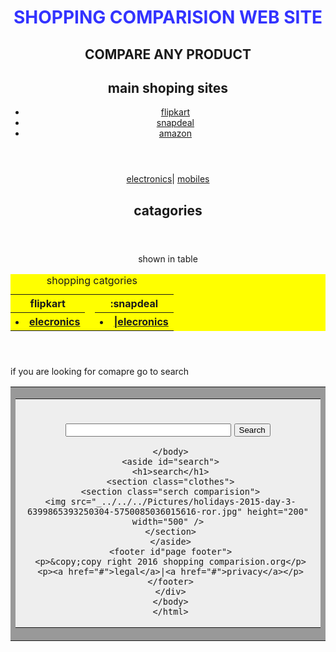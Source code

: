 <!DOCTYPE HTML>
<html lang="en">
<head>
<meta charset="UTF-8">
<title>SHOPPING COMPARISION WEB SITE</title>
<link href="_css/main.css" rel="style sheet" type="text/css">
        <style type="text/css">
            .style1 {
                color: #3333FF;
            }
            .newStyle1
            {
                background-color: yellow;              
            }
        </style>
</head>
<body>
<div id="wrapper">
<header id="mainheader">
<hgroup>
<h1><span class="style1">SHOPPING COMPARISION</span> <span class="style1">WEB SITE</span></h1>
<h2>COMPARE ANY PRODUCT</h2>
</hgroup>
<nav id="mainNav">
<h1>main shoping sites</h1>
<ul id="siteNav">
<li><a href="flipkart.com">flipkart</a></li>
<li><a href="snapdeal.com">snapdeal</a></li>
<li><a href="amazon.in" class="last">amazon</a></li>
</ul>
</nav>
</header>
 <article id="shopping">
 <header>
 <p><a href="flipkart.com/electronics">electronics</a>| <a href=""flipkart.com/mobiles">mobiles</a></p>
 <h1>catagories</h1>
 </header>
 </article>
 <header class="shoping>"
 <h1>shown in table</h1>
 <table border="0" cellpadding="0" cellspacing="0" summary="shopping" 
         class="newStyle1">
 <caption>shopping catgories</caption>
<tr><th>flipkart</th>
   <td><th>:snapdeal</th></td>
	 </tr>
	 <tr class="alt">
	 <th><li><a href="flipkat.com/electronics">elecronics</a></li></th>
	 <td><th><li><a href="snapdeal.com/electronics">|elecronics</a></li></th></tr>
</table>
</header>
	 <p>if you are looking for comapre go to search</p>
	 <body>
	 <!-- SEARCH ENGINE CODE-->

<form action="http://#/links/search.cgi" method="GET">

<table border="0" cellspacing="0" cellpadding="2" bgcolor="#999999"><tr><td>

<table border="0" bgcolor="black" cellpadding="5" cellspacing="0"><tr><td
align="center" bgcolor="#EEEEEE">

<BR><INPUT TYPE="TEXT" NAME="query" SIZE=30>
<INPUT TYPE="Submit" VALUE="Search">
<!--End of Search Engine Code -->
	 </body>
	 <aside id="search">
	 <h1>search</h1>
	 <section class="clothes">
	 <section class="serch comparision">
	 <img src="_../../../Pictures/holidays-2015-day-3-6399865393250304-5750085036015616-ror.jpg" height="200" width="500" />
	 </section>
	 </aside>
	 <footer id"page footer">
	 <p>&copy;copy right 2016 shopping comparision.org</p>
	 <p><a href="#">legal</a>|<a href="#">privacy</a></p>
	 </footer>
	 </div>
	 </body>
	 </html>

